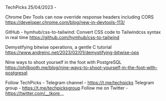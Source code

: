 TechPicks 25/04/2023 -

Chrome Dev Tools can now override response headers including CORS
https://developer.chrome.com/blog/new-in-devtools-113/

GitHub - hymhub/css-to-tailwind: Convert CSS code to Tailwindcss syntax in real time
https://github.com/hymhub/css-to-tailwind

Demystifying bitwise operations, a gentle C tutorial
https://www.andreinc.net/2023/02/01/demystifying-bitwise-ops

Nine ways to shoot yourself in the foot with PostgreSQL
https://philbooth.me/blog/nine-ways-to-shoot-yourself-in-the-foot-with-postgresql

Follow TechPicks -
Telegram channel - https://t.me/techpicks
Telegram group - https://t.me/techpicksgroup
Follow me on Twitter - https://twitter.com/__tkore__